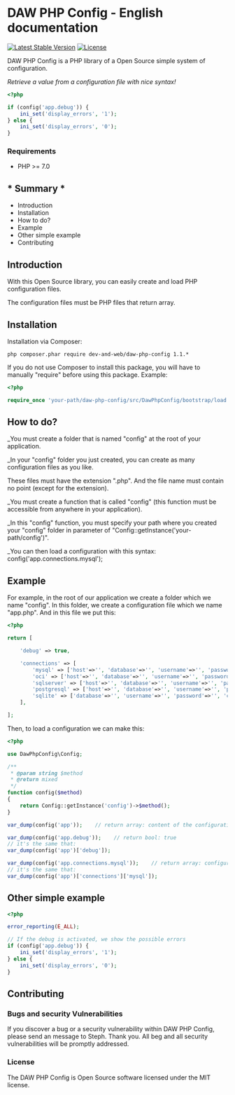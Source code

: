 # DAW PHP Config - English documentation

[![Latest Stable Version](https://poser.pugx.org/dev-and-web/daw-php-config/v/stable)](https://packagist.org/packages/dev-and-web/daw-php-config)
[![License](https://poser.pugx.org/dev-and-web/daw-php-config/license)](https://packagist.org/packages/dev-and-web/daw-php-config)

DAW PHP Config is a PHP library of a Open Source simple system of configuration.

*Retrieve a value from a configuration file with nice syntax!*
```php
<?php

if (config('app.debug')) {
    ini_set('display_errors', '1');
} else {
    ini_set('display_errors', '0');
}
```




### Requirements

* PHP >= 7.0






## * Summary *

* Introduction
* Installation
* How to do?
* Example
* Other simple example
* Contributing






## Introduction

With this Open Source library, you can easily create and load PHP configuration files.

The configuration files must be PHP files that return array.






## Installation

Installation via Composer:
```
php composer.phar require dev-and-web/daw-php-config 1.1.*
```


If you do not use Composer to install this package,
you will have to manually "require" before using this package.
Example:
```php
<?php

require_once 'your-path/daw-php-config/src/DawPhpConfig/bootstrap/load.php';
```






## How to do?

_You must create a folder that is named "config" at the root of your application.

_In your "config" folder you just created, you can create as many configuration files as you like.

 These files must have the extension ".php". And the file name must contain no point (except for the extension).

_You must create a function that is called "config" (this function must be accessible from anywhere in your application).

_In this "config" function, you must specify your path where you created your "config" folder in parameter of "Config::getInstance('your-path/config')".

_You can then load a configuration with this syntax: config('app.connections.mysql');




## Example

For example, in the root of our application we create a folder which we name "config".
In this folder, we create a configuration file which we name "app.php".
And in this file we put this:

```php
<?php

return [

    'debug' => true,

    'connections' => [
        'mysql' => ['host'=>'', 'database'=>'', 'username'=>'', 'password'=>'', 'charset'=>'utf8', 'prefix'=>''],
        'oci' => ['host'=>'', 'database'=>'', 'username'=>'', 'password'=>'', 'charset'=>'utf8', 'prefix'=>''],
        'sqlserver' => ['host'=>'', 'database'=>'', 'username'=>'', 'password'=>'', 'charset'=>'utf8', 'prefix'=>''],
        'postgresql' => ['host'=>'', 'database'=>'', 'username'=>'', 'password'=>'', 'charset'=>'utf8', 'prefix'=>''],
        'sqlite' => ['database'=>'', 'username'=>'', 'password'=>'', 'charset'=>'utf8', 'prefix'=>''],
    ],

];
```


Then, to load a configuration we can make this:

```php
<?php

use DawPhpConfig\Config;

/**
 * @param string $method
 * @return mixed
 */
function config($method)
{
    return Config::getInstance('config')->$method();
}

var_dump(config('app'));    // return array: content of the configuration file

var_dump(config('app.debug'));    // return bool: true
// it's the same that:
var_dump(config('app')['debug']);

var_dump(config('app.connections.mysql'));    // return array: configuration of mysql
// it's the same that:
var_dump(config('app')['connections']['mysql']);
```




## Other simple example

```php
<?php

error_reporting(E_ALL);

// If the debug is activated, we show the possible errors
if (config('app.debug')) {
    ini_set('display_errors', '1');
} else {
    ini_set('display_errors', '0');
}
```






## Contributing

### Bugs and security Vulnerabilities

If you discover a bug or a security vulnerability within DAW PHP Config, please send an message to Steph. Thank you.
All beg and all security vulnerabilities will be promptly addressed.




### License

The DAW PHP Config is Open Source software licensed under the MIT license.
